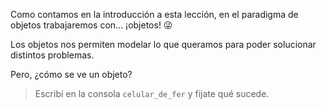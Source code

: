 Como contamos en la introducción a esta lección, en el paradigma de objetos trabajaremos con... ¡objetos! :stuck_out_tongue_winking_eye:

Los objetos nos permiten modelar lo que queramos para poder solucionar distintos problemas. 

Pero, ¿cómo se ve un objeto? 

> Escribí en la consola `celular_de_fer` y fijate qué sucede.

